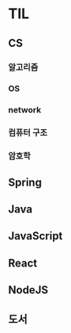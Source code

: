 # TIL

## CS
### 알고리즘
### OS
### network
### 컴퓨터 구조
### 암호학

## Spring

## Java

## JavaScript

## React

## NodeJS

## 도서
